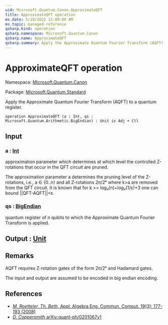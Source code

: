 ```yaml
---
uid: Microsoft.Quantum.Canon.ApproximateQFT
title: ApproximateQFT operation
ms.date: 5/19/2022 12:00:00 AM
ms.topic: managed-reference
qsharp.kind: operation
qsharp.namespace: Microsoft.Quantum.Canon
qsharp.name: ApproximateQFT
qsharp.summary: Apply the Approximate Quantum Fourier Transform (AQFT) to a quantum register.
---
```


# ApproximateQFT operation

Namespace: [Microsoft.Quantum.Canon](xref:Microsoft.Quantum.Canon)

Package: [Microsoft.Quantum.Standard](https://nuget.org/packages/Microsoft.Quantum.Standard)


Apply the Approximate Quantum Fourier Transform (AQFT) to a quantum register.

```qsharp
operation ApproximateQFT (a : Int, qs : Microsoft.Quantum.Arithmetic.BigEndian) : Unit is Adj + Ctl
```


## Input

### a : [Int](xref:microsoft.quantum.qsharp.valueliterals#int-literals)

approximation parameter which determines at which level the controlled Z-rotations thatoccur in the QFT circuit are pruned.The approximation parameter a determines the pruning level of the Z-rotations, i.e.,a ∈ {0..n} and all Z-rotations 2π/2ᵏ where k>a areremoved from the QFT circuit. It is known that for k >= log₂(n)+log₂(1/ε)+3one can bound ||QFT-AQFT||<ε.


### qs : [BigEndian](xref:Microsoft.Quantum.Arithmetic.BigEndian)

quantum register of n qubits to which the Approximate Quantum Fourier Transform is applied.



## Output : [Unit](xref:microsoft.quantum.qsharp.valueliterals#unit-literal)



## Remarks

AQFT requires Z-rotation gates of the form 2π/2ᵏ and Hadamard gates.The input and output are assumed to be encoded in big endian encoding.

## References

- [ *M. Roetteler, Th. Beth*,  Appl. Algebra Eng. Commun. Comput.  19(3): 177-193 (2008) ](http://doi.org/10.1007/s00200-008-0072-2)- [ *D. Coppersmith* arXiv:quant-ph/0201067v1 ](https://arxiv.org/abs/quant-ph/0201067)